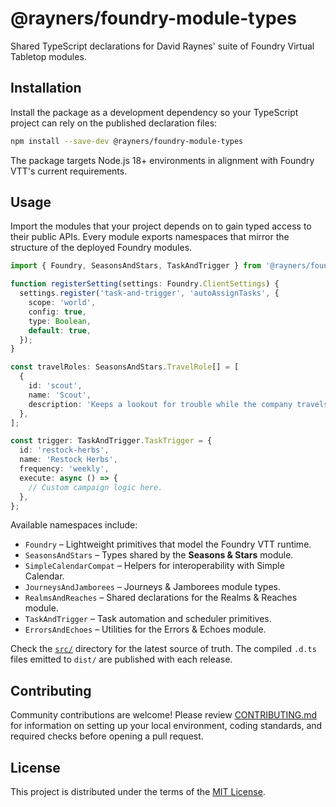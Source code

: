 # @rayners/foundry-module-types

Shared TypeScript declarations for David Raynes' suite of Foundry Virtual Tabletop modules.

## Installation

Install the package as a development dependency so your TypeScript project can rely on the
published declaration files:

```bash
npm install --save-dev @rayners/foundry-module-types
```

The package targets Node.js 18+ environments in alignment with Foundry VTT's current
requirements.

## Usage

Import the modules that your project depends on to gain typed access to their public APIs.
Every module exports namespaces that mirror the structure of the deployed Foundry modules.

```ts
import { Foundry, SeasonsAndStars, TaskAndTrigger } from '@rayners/foundry-module-types';

function registerSetting(settings: Foundry.ClientSettings) {
  settings.register('task-and-trigger', 'autoAssignTasks', {
    scope: 'world',
    config: true,
    type: Boolean,
    default: true,
  });
}

const travelRoles: SeasonsAndStars.TravelRole[] = [
  {
    id: 'scout',
    name: 'Scout',
    description: 'Keeps a lookout for trouble while the company travels.',
  },
];

const trigger: TaskAndTrigger.TaskTrigger = {
  id: 'restock-herbs',
  name: 'Restock Herbs',
  frequency: 'weekly',
  execute: async () => {
    // Custom campaign logic here.
  },
};
```

Available namespaces include:

- `Foundry` – Lightweight primitives that model the Foundry VTT runtime.
- `SeasonsAndStars` – Types shared by the **Seasons & Stars** module.
- `SimpleCalendarCompat` – Helpers for interoperability with Simple Calendar.
- `JourneysAndJamborees` – Journeys & Jamborees module types.
- `RealmsAndReaches` – Shared declarations for the Realms & Reaches module.
- `TaskAndTrigger` – Task automation and scheduler primitives.
- `ErrorsAndEchoes` – Utilities for the Errors & Echoes module.

Check the [`src/`](./src) directory for the latest source of truth. The compiled
`.d.ts` files emitted to `dist/` are published with each release.

## Contributing

Community contributions are welcome! Please review [CONTRIBUTING.md](./CONTRIBUTING.md) for
information on setting up your local environment, coding standards, and required checks
before opening a pull request.

## License

This project is distributed under the terms of the [MIT License](./LICENSE).
